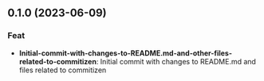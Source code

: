 ## 0.1.0 (2023-06-09)

### Feat

- **Initial-commit-with-changes-to-README.md-and-other-files-related-to-commitizen**: Initial commit with changes to README.md and files related to commitizen
